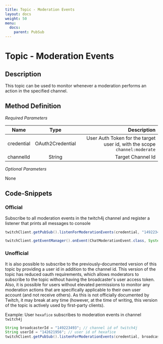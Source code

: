```yaml
---
title: Topic - Moderation Events
layout: docs
weight: 50
menu: 
  docs:
    parent: PubSub
---
```


# Topic - Moderation Events

## Description

This topic can be used to monitor whenever a moderation performs an action in the specified channel.

## Method Definition

*Required Parameters*

| Name          | Type      | Description  |
| ------------- |:---------:| -----------------:|
| credential | OAuth2Credential | User Auth Token for the target user id, with the scope `channel:moderate` |
| channelId | String | Target Channel Id |

*Optional Parameters*

None

## Code-Snippets

### Official

Subscribe to all moderation events in the twitch4j channel and register a listener that prints all messages to console

```java
twitchClient.getPubSub().listenForModerationEvents(credential, "149223493");

twitchClient.getEventManager().onEvent(ChatModerationEvent.class, System.out::println);
```

### Unofficial

It is also possible to subscribe to the previously-documented version of this topic by providing a user id in addition to the channel id.
This version of the topic has reduced oauth requirements, which allows moderators to subscribe to the topic without having the broadcaster's user access token.
Also, it is possible for users without elevated permissions to monitor any moderation actions that are specifically applicable to their own user account (and not receive others).
As this is not officially documented by Twitch, it may break at any time (however, at the time of writing, this version of the topic is actively used by first-party clients).

Example: User `hexafice` subscribes to moderation events in channel `twitch4j`

```java
String broadcasterId = "149223493"; // channel id of twitch4j
String userId = "142621956"; // user id of hexafice
twitchClient.getPubSub().listenForModerationEvents(credential, broadcasterId, userId);
```
